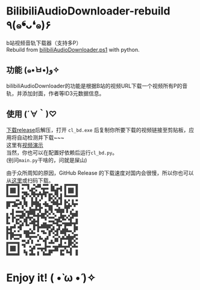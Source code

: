 # BilibiliAudioDownloader-rebuild ٩(๑❛ᴗ❛๑)۶
b站视频音轨下载器（支持多P）  
Rebuild from [bilibiliAudioDownloader.ps1](https://github.com/Quandong-Zhang/bilibiliAudioDownloader.ps1) with python.

## 功能 (๑•̀ㅂ•́)و✧
bilibiliAudioDownloader的功能是根据B站的视频URL下载一个视频所有P的音轨，并添加封面，作者等ID3元数据信息。

## 使用 (´∀｀)♡
[下载release](https://github.com/Quandong-Zhang/BilibiliAudioDownloader-rebuild/releases/tag/V2.1.0)后解压，打开 `cl_bd.exe` 后复制你所要下载的视频链接至剪贴板，应用将自动检测并下载~~~  
这里有[视频演示]()  
当然，你也可以在配置好依赖后运行`cl_bd.py`。  
(别问`main.py`干啥的，问就是屎山) 

由于众所周知的原因，GitHub Release 的下载速度对国内会很慢，所以你也可以从[这里](https://wwu.lanzoum.com/iBNiq1ntysyf)或扫码下载。  
![二维码](./MD/QRcode.png)

# Enjoy it! ( •̀ ω •́ )✧
